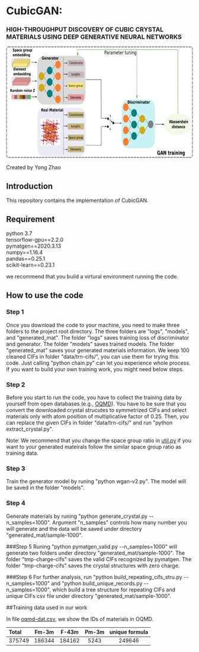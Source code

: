 # CubicGAN:

### HIGH-THROUGHPUT DISCOVERY OF CUBIC CRYSTAL MATERIALS USING DEEP GENERATIVE NEURAL NETWORKS

<img src="schematic-diagrams.png" height="300px">

Created by Yong Zhao

## Introduction

This repository contains the implementation of CubicGAN.

## Requirement
python 3.7  
tensorflow-gpu==2.2.0  
pymatgen==2020.3.13  
numpy==1.16.4  
pandas==0.25.1  
scikit-learn==0.23.1  

we recommend that you build a virtural environment running the code.

## How to use the code

### Step 1
Once you download the code to your machine, you need to make three folders to the project root directory. The three folders are "logs", "models", and "generated_mat". The folder "logs" saves training loss of discriminator and generator. The folder "models" saves trained models. The folder "generated_mat" saves your generated materials information. We keep 100 cleaned CIFs in folder "data/trn-cifs/", you can use them for trying this code. Just calling "python chain.py" can let you experience whole process. If you want to build your own training work, you might need below steps.

### Step 2
Before you start to run the code, you have to collect the training data by yourself from open databases (e.g., [OQMD](http://oqmd.org/download/)). You have to be sure that you convert the downloaded crystal strucutes to symmetrized CIFs and select materials only with atom position of multiplicative factor of 0.25. Then, you can replace the given CIFs in folder "data/trn-cifs/" and run "python extract_crystal.py".

Note: We recommend that you change the space group ratio in [util.py](https://github.com/MilesZhao/CubicGAN/blob/e495401a7fd1b04e47a226ed95b7ef9d329c055c/util.py#L48) if you want to your generated mateirals follow the similar space group ratio as training data.

### Step 3
Train the generator model by runing "python wgan-v2.py". The model will be saved in the folder "models".

### Step 4
Generate materials by runing "python generate_crystal.py --n_samples=1000". Argument "n_samples" controls how many number you will generate and the data will be saved under directory "generated_mat/sample-1000".

###Step 5
Runing "python pymatgen_valid.py --n_samples=1000" will generate two folders under directory "generated_mat/sample-1000". The folder "tmp-charge-cifs" saves the valid CIFs recognized by pymatgen. The folder "tmp-charge-cifs" saves the crystal structures with zero charge. 

###Step 6
For further analysis, run "python build_repeating_cifs_stru.py --n_samples=1000" and "python build_unique_records.py --n_samples=1000", which build a tree structure for repeating CIFs and unique CIFs csv file under directory "generated_mat/sample-1000".

##Training data used in our work

In file [oqmd-dat.csv](https://github.com/MilesZhao/CubicGAN/blob/main/data/oqmd-dat.csv), we show the IDs of materials in OQMD.

|Total|Fm-3m|F-43m|Pm-3m|unique formula|
| :--- | :---: | :---: | :---: | :---: |
|375749|186344|184162|5243|249646|





